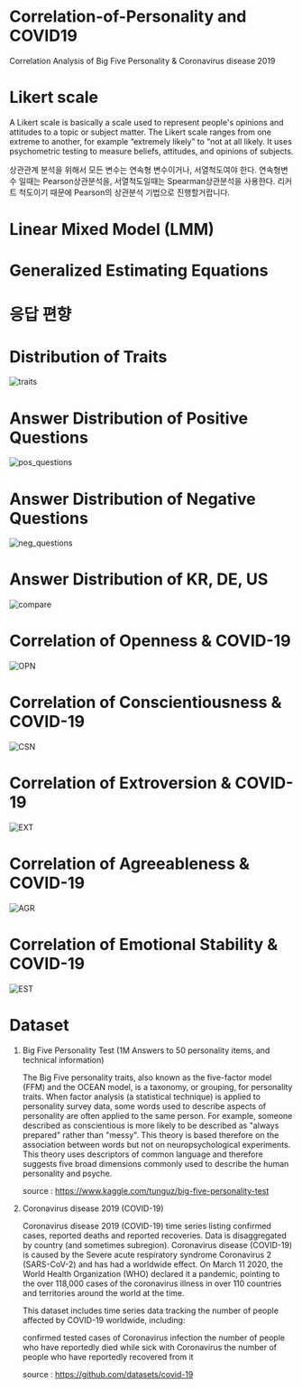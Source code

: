# Correlation-of-Personality and COVID19
Correlation Analysis of Big Five Personality &amp; Coronavirus disease 2019

# Likert scale
A Likert scale is basically a scale used to represent people's opinions and attitudes to a topic or subject matter. The Likert scale ranges from one extreme to another, for example “extremely likely” to “not at all likely. It uses psychometric testing to measure beliefs, attitudes, and opinions of subjects.

상관관계 분석을 위해서 모든 변수는 연속형 변수이거나, 서열척도여야 한다. 연속형변수 일때는 Pearson상관분석을, 서열척도일때는 Spearman상관분석을 사용한다. 리커트 척도이기 때문에 Pearson의 상관분석 기법으로 진행할거랍니다. 

# Linear Mixed Model (LMM)
# Generalized Estimating Equations
# 응답 편향

# Distribution of Traits
![traits](https://user-images.githubusercontent.com/59387983/86057766-bc978d00-ba9a-11ea-83b5-a6a98915da48.png)

# Answer Distribution of Positive Questions
![pos_questions](https://user-images.githubusercontent.com/59387983/86057749-b6a1ac00-ba9a-11ea-8000-fca084b082c2.png)

# Answer Distribution of Negative Questions
![neg_questions](https://user-images.githubusercontent.com/59387983/86057755-b7d2d900-ba9a-11ea-8b60-3291979193fc.png)

# Answer Distribution of KR, DE, US
![compare](https://user-images.githubusercontent.com/59387983/86057762-bacdc980-ba9a-11ea-94b6-39381719421e.png)

# Correlation of Openness & COVID-19
![OPN](https://user-images.githubusercontent.com/59387983/86057804-cc16d600-ba9a-11ea-92b8-b547ddb90854.png)

# Correlation of Conscientiousness & COVID-19
![CSN](https://user-images.githubusercontent.com/59387983/86057811-cd480300-ba9a-11ea-90c1-8ffe3d7f2d01.png)

# Correlation of Extroversion & COVID-19
![EXT](https://user-images.githubusercontent.com/59387983/86057816-cf11c680-ba9a-11ea-82d6-be7455ebe0df.png)

# Correlation of Agreeableness & COVID-19
![AGR](https://user-images.githubusercontent.com/59387983/86057818-d042f380-ba9a-11ea-924a-7afe54b3bee2.png)

# Correlation of Emotional Stability & COVID-19
![EST](https://user-images.githubusercontent.com/59387983/86057825-d1742080-ba9a-11ea-8cc5-3698494385ff.png)

# Dataset
1. Big Five Personality Test (1M Answers to 50 personality items, and technical information)

    The Big Five personality traits, also known as the five-factor model (FFM) and the OCEAN model, is a taxonomy, or grouping, for personality traits. When factor analysis (a statistical technique) is applied to personality survey data, some words used to describe aspects of personality are often applied to the same person. For example, someone described as conscientious is more likely to be described as "always prepared" rather than "messy". This theory is based therefore on the association between words but not on neuropsychological experiments. This theory uses descriptors of common language and therefore suggests five broad dimensions commonly used to describe the human personality and psyche.

    source : https://www.kaggle.com/tunguz/big-five-personality-test


2. Coronavirus disease 2019 (COVID-19)

    Coronavirus disease 2019 (COVID-19) time series listing confirmed cases, reported deaths and reported recoveries. Data is disaggregated by country (and sometimes subregion). Coronavirus disease (COVID-19) is caused by the Severe acute respiratory syndrome Coronavirus 2 (SARS-CoV-2) and has had a worldwide effect. On March 11 2020, the World Health Organization (WHO) declared it a pandemic, pointing to the over 118,000 cases of the coronavirus illness in over 110 countries and territories around the world at the time.

    This dataset includes time series data tracking the number of people affected by COVID-19 worldwide, including:

    confirmed tested cases of Coronavirus infection
    the number of people who have reportedly died while sick with Coronavirus
    the number of people who have reportedly recovered from it

    source : https://github.com/datasets/covid-19
